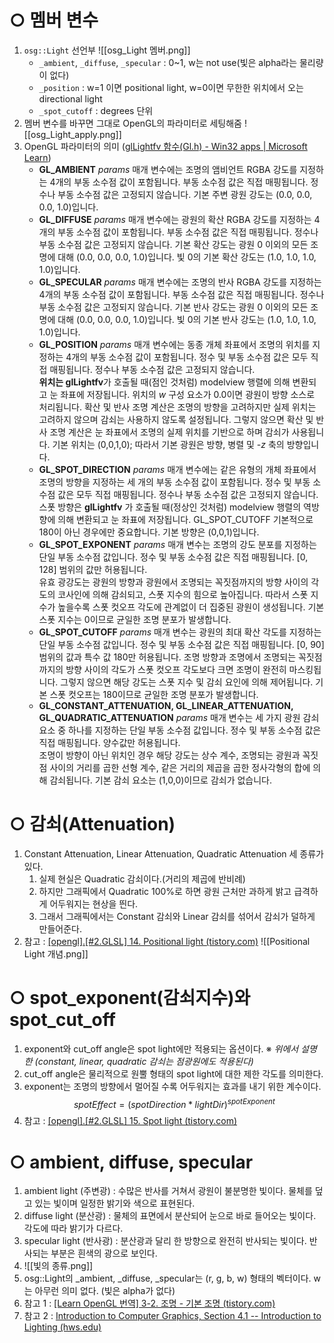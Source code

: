 # ○ 멤버 변수
1. `osg::Light` 선언부
	![[osg_Light 멤버.png]]
	- `_ambient`, `_diffuse`, `_specular` : 0~1, w는 not use(빛은 alpha라는 물리량이 없다)
	- `_position` : w=1 이면 positional light, w=0이면 무한한 위치에서 오는 directional light
	- `_spot_cutoff` : degrees 단위
2. 멤버 변수를 바꾸면 그대로 OpenGL의 파라미터로 세팅해줌
	![[osg_Light_apply.png]]
3. OpenGL 파라미터의 의미 ([glLightfv 함수(Gl.h) - Win32 apps | Microsoft Learn](https://learn.microsoft.com/ko-kr/windows/win32/opengl/gllightfv))
	- **GL_AMBIENT**
			_params_ 매개 변수에는 조명의 앰비언트 RGBA 강도를 지정하는 4개의 부동 소수점 값이 포함됩니다. 부동 소수점 값은 직접 매핑됩니다. 정수나 부동 소수점 값은 고정되지 않습니다. 기본 주변 광원 강도는 (0.0, 0.0, 0.0, 1.0)입니다.
	- **GL_DIFFUSE**
			_params_ 매개 변수에는 광원의 확산 RGBA 강도를 지정하는 4개의 부동 소수점 값이 포함됩니다. 부동 소수점 값은 직접 매핑됩니다. 정수나 부동 소수점 값은 고정되지 않습니다. 기본 확산 강도는 광원 0 이외의 모든 조명에 대해 (0.0, 0.0, 0.0, 1.0)입니다. 빛 0의 기본 확산 강도는 (1.0, 1.0, 1.0, 1.0)입니다.
	- **GL_SPECULAR**
			_params_ 매개 변수에는 조명의 반사 RGBA 강도를 지정하는 4개의 부동 소수점 값이 포함됩니다. 부동 소수점 값은 직접 매핑됩니다. 정수나 부동 소수점 값은 고정되지 않습니다. 기본 반사 강도는 광원 0 이외의 모든 조명에 대해 (0.0, 0.0, 0.0, 1.0)입니다. 빛 0의 기본 반사 강도는 (1.0, 1.0, 1.0, 1.0)입니다.
	- **GL_POSITION**
			_params_ 매개 변수에는 동종 개체 좌표에서 조명의 위치를 지정하는 4개의 부동 소수점 값이 포함됩니다. 정수 및 부동 소수점 값은 모두 직접 매핑됩니다. 정수나 부동 소수점 값은 고정되지 않습니다.  
			**위치는 glLightfv**가 호출될 때(점인 것처럼) modelview 행렬에 의해 변환되고 눈 좌표에 저장됩니다. 위치의 _w_ 구성 요소가 0.0이면 광원이 방향 소스로 처리됩니다. 확산 및 반사 조명 계산은 조명의 방향을 고려하지만 실제 위치는 고려하지 않으며 감쇠는 사용하지 않도록 설정됩니다. 그렇지 않으면 확산 및 반사 조명 계산은 눈 좌표에서 조명의 실제 위치를 기반으로 하며 감쇠가 사용됩니다. 기본 위치는 (0,0,1,0); 따라서 기본 광원은 방향, 병렬 및 -_z_ 축의 방향입니다.
	- **GL_SPOT_DIRECTION**
			_params_ 매개 변수에는 같은 유형의 개체 좌표에서 조명의 방향을 지정하는 세 개의 부동 소수점 값이 포함됩니다. 정수 및 부동 소수점 값은 모두 직접 매핑됩니다. 정수나 부동 소수점 값은 고정되지 않습니다.  
			스폿 방향은 **glLightfv** 가 호출될 때(정상인 것처럼) modelview 행렬의 역방향에 의해 변환되고 눈 좌표에 저장됩니다. GL_SPOT_CUTOFF 기본적으로 180이 아닌 경우에만 중요합니다. 기본 방향은 (0,0,1)입니다.
	- **GL_SPOT_EXPONENT**
			_params_ 매개 변수는 조명의 강도 분포를 지정하는 단일 부동 소수점 값입니다. 정수 및 부동 소수점 값은 직접 매핑됩니다. \[0, 128] 범위의 값만 허용됩니다.  
			유효 광강도는 광원의 방향과 광원에서 조명되는 꼭짓점까지의 방향 사이의 각도의 코사인에 의해 감쇠되고, 스폿 지수의 힘으로 높아집니다. 따라서 스폿 지수가 높을수록 스폿 컷오프 각도에 관계없이 더 집중된 광원이 생성됩니다. 기본 스폿 지수는 0이므로 균일한 조명 분포가 발생합니다.
	- **GL_SPOT_CUTOFF**
			_params_ 매개 변수는 광원의 최대 확산 각도를 지정하는 단일 부동 소수점 값입니다. 정수 및 부동 소수점 값은 직접 매핑됩니다. \[0, 90] 범위의 값과 특수 값 180만 허용됩니다.
			조명 방향과 조명에서 조명되는 꼭짓점까지의 방향 사이의 각도가 스폿 컷오프 각도보다 크면 조명이 완전히 마스킹됩니다. 그렇지 않으면 해당 강도는 스폿 지수 및 감쇠 요인에 의해 제어됩니다. 기본 스폿 컷오프는 180이므로 균일한 조명 분포가 발생합니다.
	- **GL_CONSTANT_ATTENUATION, GL_LINEAR_ATTENUATION, GL_QUADRATIC_ATTENUATION**
			_params_ 매개 변수는 세 가지 광원 감쇠 요소 중 하나를 지정하는 단일 부동 소수점 값입니다. 정수 및 부동 소수점 값은 직접 매핑됩니다. 양수값만 허용됩니다.  
			조명이 방향이 아닌 위치인 경우 해당 강도는 상수 계수, 조명되는 광원과 꼭짓점 사이의 거리를 곱한 선형 계수, 같은 거리의 제곱을 곱한 정사각형의 합에 의해 감쇠됩니다. 기본 감쇠 요소는 (1,0,0)이므로 감쇠가 없습니다.

# ○ 감쇠(Attenuation)
1. Constant Attenuation, Linear Attenuation, Quadratic Attenuation 세 종류가 있다.
	1. 실제 현실은 Quadratic 감쇠이다.(거리의 제곱에 반비례)
	2. 하지만 그래픽에서 Quadratic 100%로 하면 광원 근처만 과하게 밝고 급격하게 어두워지는 현상을 띈다.
	3. 그래서 그래픽에서는 Constant 감쇠와 Linear 감쇠를 섞어서 감쇠가 덜하게 만들어준다. 
2. 참고 : [[opengl].[#2.GLSL] 14. Positional light (tistory.com)](https://learn-and-give.tistory.com/62)
	![[Positional Light 개념.png]]

# ○ spot_exponent(감쇠지수)와 spot_cut_off
1. exponent와 cut_off angle은 spot light에만 적용되는 옵션이다.
	※ *위에서 설명한 (constant, linear, quadratic 감쇠는 점광원에도 적용된다)*
2. cut_off angle은 물리적으로 원뿔 형태의 spot light에 대한 제한 각도를 의미한다.
3. exponent는 조명의 방향에서 멀어질 수록 어두워지는 효과를 내기 위한 계수이다.
	$$spotEffect=(spotDirection*lightDir)^{spotExponent}$$
4. 참고 : [[opengl].[#2.GLSL] 15. Spot light (tistory.com)](https://learn-and-give.tistory.com/63)

# ○ ambient, diffuse, specular
1. ambient light (주변광) : 수많은 반사를 거쳐서 광원이 불분명한 빛이다. 물체를 덮고 있는 빛이며 일정한 밝기와 색으로 표현된다.
2. diffuse light (분산광) : 물체의 표면에서 분산되어 눈으로 바로 들어오는 빛이다. 각도에 따라 밝기가 다르다.
3. specular light (반사광) : 분산광과 달리 한 방향으로 완전히 반사되는 빛이다. 반사되는 부분은 흰색의 광으로 보인다.
4. ![[빛의 종류.png]]
5. osg::Light의 \_ambient, \_diffuse, \_specular는 (r, g, b, w) 형태의 벡터이다.
	w는 아무런 의미 없다. (빛은 alpha가 없다)
6. 참고 1 : [[Learn OpenGL 번역] 3-2. 조명 - 기본 조명 (tistory.com)](https://heinleinsgame.tistory.com/15)
7. 참고 2 : [Introduction to Computer Graphics, Section 4.1 -- Introduction to Lighting (hws.edu)](https://math.hws.edu/graphicsbook/c4/s1.html#gl1light.1.2)
